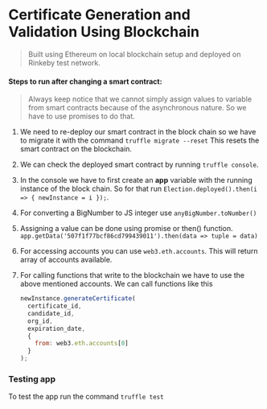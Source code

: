 # Certificate Generation and Validation Using Blockchain

> Built using Ethereum on local blockchain setup and deployed on Rinkeby test network.

#### Steps to run after changing a smart contract:

> Always keep notice that we cannot simply assign values to variable from smart contracts because of the asynchronous nature. So we have to use promises to do that.

1. We need to re-deploy our smart contract in the block chain so we have to migrate it with the command `truffle migrate --reset` This resets the smart contract on the blockchain.

1. We can check the deployed smart contract by running `truffle console`.

1. In the console we have to first create an **app** variable with the running instance of the block chain. So for that run `Election.deployed().then(i => { newInstance = i });`.

1. For converting a BigNumber to JS integer use `anyBigNumber.toNumber()`

1. Assigning a value can be done using promise or then() function.
   `app.getData('507f1f77bcf86cd799439011').then(data => tuple = data)`

1. For accessing accounts you can use `web3.eth.accounts`. This will return array of accounts available.

1. For calling functions that write to the blockchain we have to use the above mentioned accounts. We can call functions like this
    ```javascript
    newInstance.generateCertificate(
      certificate_id,
      candidate_id,
      org_id,
      expiration_date,
      {
        from: web3.eth.accounts[0]
      }
    );
    ```

### Testing app

To test the app run the command `truffle test`
